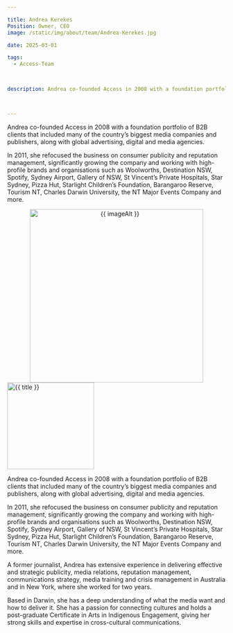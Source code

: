 ```yaml
---

title: Andrea Kerekes
Position: Owner, CEO
image: /static/img/about/team/Andrea-Kerekes.jpg

date: 2025-03-01

tags: 
  - Access-Team


  
description: Andrea co-founded Access in 2008 with a foundation portfolio of B2B clients that included many of the country’s biggest media companies and publishers, along with global advertising, digital and media agencies. In 2011, she refocused the business on consumer publicity and reputation management, significantly growing the company and working with high-profile brands and organisations such as Woolworths, Destination NSW, Spotify, Sydney Airport, Gallery of NSW, St Vincent’s Private Hospitals, Star Sydney, Pizza Hut, Starlight Children’s Foundation, Barangaroo Reserve, Tourism NT, Charles Darwin University, the NT Major Events Company and more.



---
```


<div class="grid-2-team">

<div class="team-left">

<p>Andrea co-founded Access in 2008 with a foundation portfolio of B2B clients that included many of the country’s biggest media companies and publishers, along with global advertising, digital and media agencies.</p>

<p>In 2011, she refocused the business on consumer publicity and reputation management, significantly growing the company and working with high-profile brands and organisations such as Woolworths, Destination NSW, Spotify, Sydney Airport, Gallery of NSW, St Vincent’s Private Hospitals, Star Sydney, Pizza Hut, Starlight Children’s Foundation, Barangaroo Reserve, Tourism NT, Charles Darwin University, the NT Major Events Company and more.</p>
</div>

<div class="team-right">

 <div class="postdetailimage" align="center"><img src="https://ik.imagekit.io/webtactics/accesspr{{ image }}/tr:w-400,h-500" alt="{{ imageAlt }}" title="{{ imageAlt }}" width="400px" height="auto" class="teamimg"></div>

</div>


</div>





<div class="grid-2-columns-team">		
	

<div class="teamimgwrapper">
    <a href="{{ post.url | url }}"><img src="https://ik.imagekit.io/webtactics/accesspr{{ image }}/tr:w-400,h-500" title="{{ title }}" alt="{{ title }}" width="200px" height="auto" class="teamlistimg">
    </a>
</div>

<div class="teamcontentwrapper">


<div class="teamsumtitle">
<p>Andrea co-founded Access in 2008 with a foundation portfolio of B2B clients that included many of the country’s biggest media companies and publishers, along with global advertising, digital and media agencies.</p>

<p>In 2011, she refocused the business on consumer publicity and reputation management, significantly growing the company and working with high-profile brands and organisations such as Woolworths, Destination NSW, Spotify, Sydney Airport, Gallery of NSW, St Vincent’s Private Hospitals, Star Sydney, Pizza Hut, Starlight Children’s Foundation, Barangaroo Reserve, Tourism NT, Charles Darwin University, the NT Major Events Company and more.</p>
</div>



</div>

</div>

A former journalist, Andrea has extensive experience in delivering effective and strategic publicity, media relations, reputation management, communications strategy, media training and crisis management in Australia and in New York, where she worked for two years.

Based in Darwin, she has a deep understanding of what the media want and how to deliver it. She has a passion for connecting cultures and holds a post-graduate Certificate in Arts in Indigenous Engagement, giving her strong skills and expertise in cross-cultural communications.